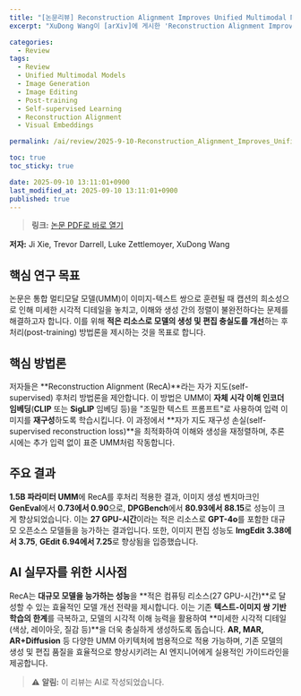 ```yaml
---
title: "[논문리뷰] Reconstruction Alignment Improves Unified Multimodal Models"
excerpt: "XuDong Wang이 [arXiv]에 게시한 'Reconstruction Alignment Improves Unified Multimodal Models' 논문에 대한 자세한 리뷰입니다."

categories:
  - Review
tags:
  - Review
  - Unified Multimodal Models
  - Image Generation
  - Image Editing
  - Post-training
  - Self-supervised Learning
  - Reconstruction Alignment
  - Visual Embeddings

permalink: /ai/review/2025-9-10-Reconstruction_Alignment_Improves_Unified_Multimodal_Models/

toc: true
toc_sticky: true

date: 2025-09-10 13:11:01+0900
last_modified_at: 2025-09-10 13:11:01+0900
published: true
---
```

> **링크:** [논문 PDF로 바로 열기](https://arxiv.org/abs/2509.07295)

**저자:** Ji Xie, Trevor Darrell, Luke Zettlemoyer, XuDong Wang



## 핵심 연구 목표
논문은 통합 멀티모달 모델(UMM)이 이미지-텍스트 쌍으로 훈련될 때 캡션의 희소성으로 인해 미세한 시각적 디테일을 놓치고, 이해와 생성 간의 정렬이 불완전하다는 문제를 해결하고자 합니다. 이를 위해 **적은 리소스로 모델의 생성 및 편집 충실도를 개선**하는 후처리(post-training) 방법론을 제시하는 것을 목표로 합니다.

## 핵심 방법론
저자들은 **Reconstruction Alignment (RecA)**라는 자가 지도(self-supervised) 후처리 방법론을 제안합니다. 이 방법은 UMM이 **자체 시각 이해 인코더 임베딩**(**CLIP** 또는 **SigLIP** 임베딩 등)을 "조밀한 텍스트 프롬프트"로 사용하여 입력 이미지를 **재구성**하도록 학습시킵니다. 이 과정에서 **자가 지도 재구성 손실(self-supervised reconstruction loss)**을 최적화하여 이해와 생성을 재정렬하며, 추론 시에는 추가 입력 없이 표준 UMM처럼 작동합니다.

## 주요 결과
**1.5B 파라미터 UMM**에 RecA를 후처리 적용한 결과, 이미지 생성 벤치마크인 **GenEval**에서 **0.73에서 0.90**으로, **DPGBench**에서 **80.93에서 88.15**로 성능이 크게 향상되었습니다. 이는 **27 GPU-시간**이라는 적은 리소스로 **GPT-4o**를 포함한 대규모 오픈소스 모델들을 능가하는 결과입니다. 또한, 이미지 편집 성능도 **ImgEdit 3.38에서 3.75**, **GEdit 6.94에서 7.25**로 향상됨을 입증했습니다.

## AI 실무자를 위한 시사점
RecA는 **대규모 모델을 능가하는 성능**을 **적은 컴퓨팅 리소스(27 GPU-시간)**로 달성할 수 있는 효율적인 모델 개선 전략을 제시합니다. 이는 기존 **텍스트-이미지 쌍 기반 학습의 한계**를 극복하고, 모델의 시각적 이해 능력을 활용하여 **미세한 시각적 디테일(색상, 레이아웃, 질감 등)**을 더욱 충실하게 생성하도록 돕습니다. **AR, MAR, AR+Diffusion** 등 다양한 UMM 아키텍처에 범용적으로 적용 가능하며, 기존 모델의 생성 및 편집 품질을 효율적으로 향상시키려는 AI 엔지니어에게 실용적인 가이드라인을 제공합니다.

> ⚠️ **알림:** 이 리뷰는 AI로 작성되었습니다.